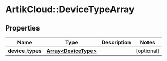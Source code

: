 # ArtikCloud::DeviceTypeArray

## Properties
Name | Type | Description | Notes
------------ | ------------- | ------------- | -------------
**device_types** | [**Array&lt;DeviceType&gt;**](DeviceType.md) |  | [optional] 


